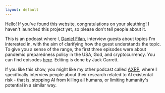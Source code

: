 ```yaml
---
layout: default
---
```


Hello! If you've found this website, congratulations on your sleuthing! I haven't launched this project yet, so please don't tell people about it.

This is an podcast where I, [Daniel Filan](https://danielfilan.com/), interview guests about topics I'm interested in, with the aim of clarifying how the guest understands the topic. To give you a sense of the range, the first three episodes were about pandemic preparedness policy in the USA, God, and cryptocurrency. You can find episodes [here](/episodes/). Editing is done by Jack Garrett.

If you like this show, you might like my other podcast called [AXRP](https://axrp.net/), where I specifically interview people about their research related to AI existental risk - that is, stopping AI from killing all humans, or limiting humanity's potential in a similar way.
